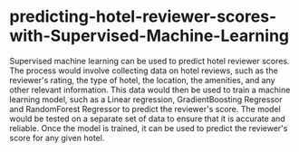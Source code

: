 # predicting-hotel-reviewer-scores-with-Supervised-Machine-Learning
Supervised machine learning can be used to predict hotel reviewer scores.
The process would involve collecting data on hotel reviews, such as the reviewer's rating, the type of hotel, the location, the amenities, and any other relevant information. This data would then be used to train a machine learning model, such as a Linear regression, GradientBoosting Regressor and RandomForest Regressor to predict the reviewer's score. The model would be tested on a separate set of data to ensure that it is accurate and reliable. Once the model is trained, it can be used to predict the reviewer's score for any given hotel.
